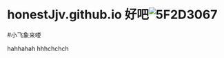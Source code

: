 # honestJjv.github.io    好吧![5F2D3067](https://user-images.githubusercontent.com/109730917/199489740-aeb5eaf7-6dac-4005-b626-395865461835.png)

#小飞象来喽

hahhahah
hhhchchch
